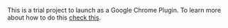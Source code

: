 This is a trial project to launch as a Google Chrome Plugin.
To learn more about how to do this [check this](https://www.youtube.com/watch?v=wHZCYi1K664).